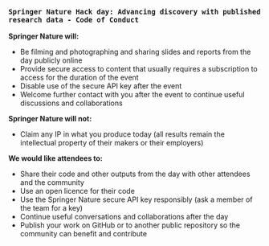 
### `Springer Nature Hack day: Advancing discovery with published research data - Code of Conduct`

**Springer Nature will:**
* Be filming and photographing and sharing slides and reports from the day publicly online
* Provide secure access to content that usually requires a subscription to access for the duration of the event
* Disable use of the secure API key after the event
* Welcome further contact with you after the event to continue useful discussions and collaborations

**Springer Nature will not:**
* Claim any IP in what you produce today (all results remain the intellectual property of their makers or their employers)


**We would like attendees to:**
* Share their code and other outputs from the day with other attendees and the community
* Use an open licence for their code
* Use the Springer Nature secure API key responsibly (ask a member of the team for a key)
* Continue useful conversations and collaborations after the day
* Publish your work on GitHub or to another public repository so the community can benefit and contribute

